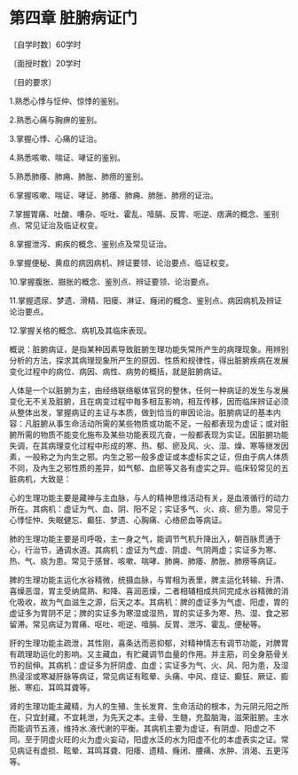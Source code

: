 # 第四章 脏腑病证门

〔自学时数〕60学时

〔面授时数〕20学时

〔目的要求〕

1.熟悉心悸与怔仲、惊悸的鉴别。

2.熟悉心痛与胸痹的鉴别。

3.掌握心悸、心痛的证治。

4.熟悉咳嗽、喘证、哮证的鉴别。

5.熟悉肺痿、肺痈、肺胀、肺痨的鉴别。

6.掌握咳嗽、喘证、哮证、肺痿、肺痈、肺胀、肺痨的证治。

7.掌握胃痛、吐酸、嘈杂、呕吐、霍乱、噎膈、反胃、呃逆、痞满的概念、鉴别点、常见证治及临证权变。

8.掌握泄泻、痢疾的概念、鉴别点及常见证治。

9.掌握便秘、黄疸的病因病机、辨证要领、论治要点、临证权变。

10.掌握腹胀、臌胀的概念、鉴別点、辨证要领、论治要点。

11.掌握遗尿、梦遗、滑精、阳瘘、淋证、癃闭的概念、鉴别点、病因病机及辨证论治要点。

12.掌握关格的概念、病机及其临床表现。

概说：脏腑病证，是指某种因素导致脏腑生理功能失常所产生的病理现象。用辨别分析的方法，探求其病理现象所产生的原因、性质和规律性，得出脏腑疾病在发展变化过程中的病位、病因、病性、病势的概括，就是脏腑病证。

人体是一个以脏腑为主，由经络联络躯体官窍的整休，任何一种病证的发生与发展变化无不关及脏腑，且在病变过程中毎多相互影响，相互传移，因而临床辨证必须从整体出发，掌握病证的主证与本质，做到恰当的审因论治。脏腑病证的基本内容：凡脏腑从事生命活动所需的某些物质或功能不足，一般都表现为虚证；或对脏腑所需的物质不能变化施布及某些功能表现亢奋，一般都表现为实证。因脏腑功能失调，在其病理变化过程中形成的寒、热、郁、瘀及风、火、湿、燥、寒等继发因素，一般称之为内生之邪。内生之邪一般多虚证或本虚标实之证，但由于病人体质不同，及內生之邪性质的差异，如气郁、血瘀等又各有虚实之异。临床较常见的五脏病机，大致是：

心的生理功能主要是藏神与主血脉，与人的精神思维活动有关，是血液循行的动力所在。其病机：虚证为气、血、阴、阳不足；实证多气、火、痰、瘀为患。常见于心悸怔忡、失眠健忘、癫狂、梦遗、心胸痛、心络瘀血等病证。

肺的生理功能主要是司呼吸，主一身之气，能调节气机升降出入，朝百脉贯通于心，行治节，通调水道。其病机：虚证为气虚、阴虚、气阴两虚；实证多为寒、热、气、痰为患。常见于感冒、咳嗽、喘哮、肺痈、肺痿、肺胀、肺痨等病证。

脾的生理功能主运化水谷精微，统摄血脉，与胃相为表里，脾主运化转输、升清、喜燥恶湿，胃主受纳腐熟、和降、喜润恶燥，二者相辅相成共同完成水谷精微的消化吸收，故为气血滋生之源，后天之本。其病机：脾的虚证多为气虚、阳虚，胃的虚证多为胃阴不足；脾的实证多为寒湿或湿热，胃的实证多为寒、热、湿、食之邪留滞。常见病证为胃痛、呕吐、呃逆、噎膈、反胃、泄泻、霍乱、便秘等。

肝的生理功能主疏泄，其性刚，喜条达而恶抑郁，对精神情志有调节功能，对脾胃有疏理助运化的影响。又主藏血，有贮藏调节血量的作用。并主筋，司全身筋骨关节的屈伸。其病机：虚证多为肝阴虚、血虚；实证多为气、火、风、阳为患，及湿热浸淫或寒凝肝脉等病证，常见病证有眩晕、头痛、中风、痉证、癫狂、厥证、膨胀、寒疝、耳鸣耳聋等。

肾的生理功能主藏精，为人的生殖、生长发育、生命活动的根本，为元阴元阳之所在，只宜封藏，不宜耗泄，为先天之本。主骨、生髄，充盈脑海，滋荣脏腑。主水而能调节五液，维持水.液代谢的平衡。其病机主要为虚证，有阴虚、阳虚之不同。至于阴虚火旺的火为虚火妄动，阳虚水泛的水为阳虚不化的本虚表实之证。常见病证有虚损、眩晕、耳鸣耳聋、阳痿、遗精、癃闭、腰痛、水肿、消渴、五更泻等。
